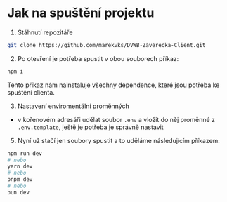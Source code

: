 # Jak na spuštění projektu
1. Stáhnutí repozitáře

```bash
git clone https://github.com/marekvks/DVWB-Zaverecka-Client.git
```

2. Po otevření je potřeba spustit v obou souborech příkaz:
```bash
npm i
```
Tento příkaz nám nainstaluje všechny dependence, které jsou potřeba ke spuštění clienta.

3. Nastavení enviromentální proměnných
  - v kořenovém adresáři udělat soubor `.env` a vložit do něj proměnné z `.env.template`, ještě je potřeba je správně nastavit

5. Nyní už stačí jen soubory spustit a to uděláme následujícím příkazem:
```bash
npm run dev
# nebo
yarn dev
# nebo
pnpm dev
# nebo
bun dev
```
